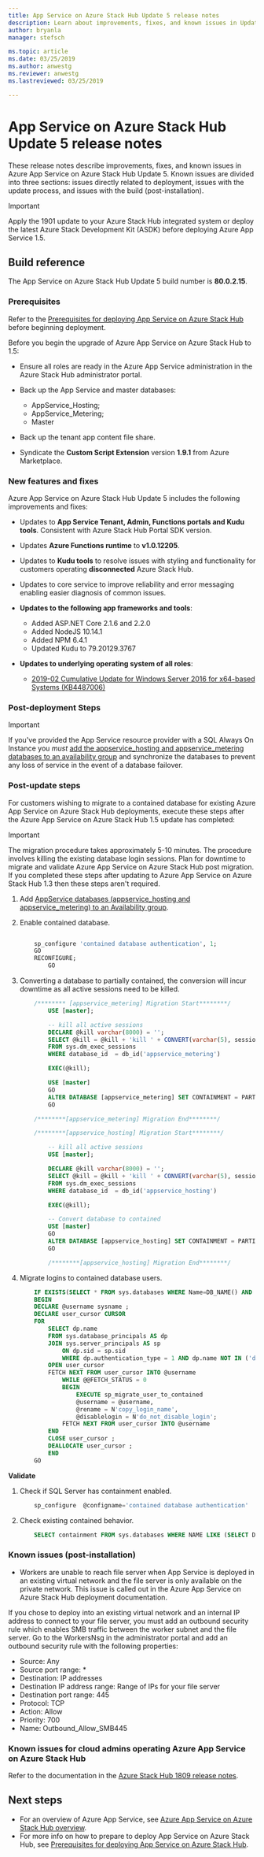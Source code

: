 ```yaml
---
title: App Service on Azure Stack Hub Update 5 release notes 
description: Learn about improvements, fixes, and known issues in Update 5 for App Service on Azure Stack Hub.
author: bryanla
manager: stefsch

ms.topic: article
ms.date: 03/25/2019
ms.author: anwestg
ms.reviewer: anwestg
ms.lastreviewed: 03/25/2019

---
```

# App Service on Azure Stack Hub Update 5 release notes

These release notes describe improvements, fixes, and known issues in Azure App Service on Azure Stack Hub Update 5. Known issues are divided into three sections: issues directly related to deployment, issues with the update process, and issues with the build (post-installation).

> [!IMPORTANT]
> Apply the 1901 update to your Azure Stack Hub integrated system or deploy the latest Azure Stack Development Kit (ASDK) before deploying Azure App Service 1.5.

## Build reference

The App Service on Azure Stack Hub Update 5 build number is **80.0.2.15**.

### Prerequisites

Refer to the [Prerequisites for deploying App Service on Azure Stack Hub](azure-stack-app-service-before-you-get-started.md) before beginning deployment.

Before you begin the upgrade of Azure App Service on Azure Stack Hub to 1.5:

- Ensure all roles are ready in the Azure App Service administration in the Azure Stack Hub administrator portal.

- Back up the App Service and master databases:
  - AppService_Hosting;
  - AppService_Metering;
  - Master

- Back up the tenant app content file share.

- Syndicate the **Custom Script Extension** version **1.9.1** from Azure Marketplace.

### New features and fixes

Azure App Service on Azure Stack Hub Update 5 includes the following improvements and fixes:

- Updates to **App Service Tenant, Admin, Functions portals and Kudu tools**. Consistent with Azure Stack Hub Portal SDK version.

- Updates **Azure Functions runtime** to **v1.0.12205**.

- Updates to **Kudu tools** to resolve issues with styling and functionality for customers operating **disconnected** Azure Stack Hub. 

- Updates to core service to improve reliability and error messaging enabling easier diagnosis of common issues.

- **Updates to the following app frameworks and tools**:
  - Added ASP.NET Core 2.1.6 and 2.2.0
  - Added NodeJS 10.14.1
  - Added NPM 6.4.1
  - Updated Kudu to 79.20129.3767
  
- **Updates to underlying operating system of all roles**:
  - [2019-02 Cumulative Update for Windows Server 2016 for x64-based Systems (KB4487006)](https://support.microsoft.com/help/4487006/windows-10-update-kb4487006)

### Post-deployment Steps

> [!IMPORTANT]  
> If you've provided the App Service resource provider with a SQL Always On Instance you *must* [add the appservice_hosting and appservice_metering databases to an availability group](https://docs.microsoft.com/sql/database-engine/availability-groups/windows/availability-group-add-a-database) and synchronize the databases to prevent any loss of service in the event of a database failover.

### Post-update steps

For customers wishing to migrate to a contained database for existing Azure App Service on Azure Stack Hub deployments, execute these steps after the Azure App Service on Azure Stack Hub 1.5 update has completed:

> [!IMPORTANT]
> The migration procedure takes approximately 5-10 minutes. The procedure involves killing the existing database login sessions. Plan for downtime to migrate and validate Azure App Service on Azure Stack Hub post migration. If you completed these steps after updating to Azure App Service on Azure Stack Hub 1.3 then these steps aren't required.

1. Add [AppService databases (appservice_hosting and appservice_metering) to an Availability group](https://docs.microsoft.com/sql/database-engine/availability-groups/windows/availability-group-add-a-database).

1. Enable contained database.
    ```sql

        sp_configure 'contained database authentication', 1;
        GO
        RECONFIGURE;
            GO
    ```

1. Converting a database to partially contained, the conversion will incur downtime as all active sessions need to be killed.

    ```sql
        /******** [appservice_metering] Migration Start********/
            USE [master];

            -- kill all active sessions
            DECLARE @kill varchar(8000) = '';  
            SELECT @kill = @kill + 'kill ' + CONVERT(varchar(5), session_id) + ';'  
            FROM sys.dm_exec_sessions
            WHERE database_id  = db_id('appservice_metering')

            EXEC(@kill);

            USE [master]  
            GO  
            ALTER DATABASE [appservice_metering] SET CONTAINMENT = PARTIAL  
            GO  

        /********[appservice_metering] Migration End********/

        /********[appservice_hosting] Migration Start********/

            -- kill all active sessions
            USE [master];

            DECLARE @kill varchar(8000) = '';  
            SELECT @kill = @kill + 'kill ' + CONVERT(varchar(5), session_id) + ';'  
            FROM sys.dm_exec_sessions
            WHERE database_id  = db_id('appservice_hosting')

            EXEC(@kill);

            -- Convert database to contained
            USE [master]  
            GO  
            ALTER DATABASE [appservice_hosting] SET CONTAINMENT = PARTIAL  
            GO  

            /********[appservice_hosting] Migration End********/
    ```

1. Migrate logins to contained database users.

    ```sql
        IF EXISTS(SELECT * FROM sys.databases WHERE Name=DB_NAME() AND containment = 1)
        BEGIN
        DECLARE @username sysname ;  
        DECLARE user_cursor CURSOR  
        FOR
            SELECT dp.name
            FROM sys.database_principals AS dp  
            JOIN sys.server_principals AS sp
                ON dp.sid = sp.sid  
                WHERE dp.authentication_type = 1 AND dp.name NOT IN ('dbo','sys','guest','INFORMATION_SCHEMA');
            OPEN user_cursor  
            FETCH NEXT FROM user_cursor INTO @username  
                WHILE @@FETCH_STATUS = 0  
                BEGIN  
                    EXECUTE sp_migrate_user_to_contained
                    @username = @username,  
                    @rename = N'copy_login_name',  
                    @disablelogin = N'do_not_disable_login';  
                FETCH NEXT FROM user_cursor INTO @username  
            END  
            CLOSE user_cursor ;  
            DEALLOCATE user_cursor ;
            END
        GO
    ```

**Validate**

1. Check if SQL Server has containment enabled.

    ```sql
        sp_configure  @configname='contained database authentication'
    ```

1. Check existing contained behavior.
    ```sql
        SELECT containment FROM sys.databases WHERE NAME LIKE (SELECT DB_NAME())
    ```

### Known issues (post-installation)

- Workers are unable to reach file server when App Service is deployed in an existing virtual network and the file server is only available on the private network. This issue is called out in the Azure App Service on Azure Stack Hub deployment documentation.

If you chose to deploy into an existing virtual network and an internal IP address to connect to your file server, you must add an outbound security rule which enables SMB traffic between the worker subnet and the file server. Go to the WorkersNsg in the administrator portal and add an outbound security rule with the following properties:

 * Source: Any
 * Source port range: *
 * Destination: IP addresses
 * Destination IP address range: Range of IPs for your file server
 * Destination port range: 445
 * Protocol: TCP
 * Action: Allow
 * Priority: 700
 * Name: Outbound_Allow_SMB445

### Known issues for cloud admins operating Azure App Service on Azure Stack Hub

Refer to the documentation in the [Azure Stack Hub 1809 release notes](azure-stack-update-1903.md).

## Next steps

- For an overview of Azure App Service, see [Azure App Service on Azure Stack Hub overview](azure-stack-app-service-overview.md).
- For more info on how to prepare to deploy App Service on Azure Stack Hub, see [Prerequisites for deploying App Service on Azure Stack Hub](azure-stack-app-service-before-you-get-started.md).

